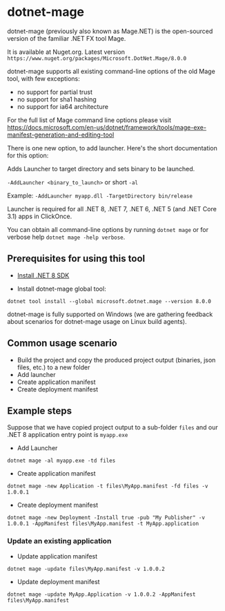 # dotnet-mage

dotnet-mage (previously also known as Mage.NET) is the open-sourced version of the familiar .NET FX tool Mage.

It is available at Nuget.org. Latest version `https://www.nuget.org/packages/Microsoft.DotNet.Mage/8.0.0`

dotnet-mage supports all existing command-line options of the old Mage tool, with few exceptions:
- no support for partial trust
- no support for sha1 hashing
- no support for ia64 architecture

For the full list of Mage command line options please visit https://docs.microsoft.com/en-us/dotnet/framework/tools/mage-exe-manifest-generation-and-editing-tool

There is one new option, to add launcher. Here's the short documentation for this option:

Adds Launcher to target directory and sets binary to be launched.

`-AddLauncher <binary_to_launch>` or short `-al`

Example:
`-AddLauncher myapp.dll -TargetDirectory bin/release`

Launcher is required for all .NET 8, .NET 7, .NET 6, .NET 5 (and .NET Core 3.1) apps in ClickOnce.

You can obtain all command-line options by running `dotnet mage` or for verbose help `dotnet mage -help verbose`.

## Prerequisites for using this tool

* [Install .NET 8 SDK](https://dotnet.microsoft.com/download/dotnet/8.0)

* Install dotnet-mage global tool:

`dotnet tool install --global microsoft.dotnet.mage --version 8.0.0`

dotnet-mage is fully supported on Windows (we are gathering feedback about scenarios for dotnet-mage usage on Linux build agents).

## Common usage scenario

* Build the project and copy the produced project output (binaries, json files, etc.) to a new folder
* Add launcher
* Create application manifest
* Create deployment manifest

## Example steps

Suppose that we have copied project output to a sub-folder `files` and our .NET 8 application entry point is `myapp.exe`

* Add Launcher

`dotnet mage -al myapp.exe -td files`

* Create application manifest

`dotnet mage -new Application -t files\MyApp.manifest -fd files -v 1.0.0.1`

* Create deployment manifest

`dotnet mage -new Deployment -Install true -pub "My Publisher" -v 1.0.0.1 -AppManifest files\MyApp.manifest -t MyApp.application`

### Update an existing application

* Update application manifest

`dotnet mage -update files\MyApp.manifest -v 1.0.0.2`

* Update deployment manifest

`dotnet mage -update MyApp.Application -v 1.0.0.2 -AppManifest files\MyApp.manifest`

